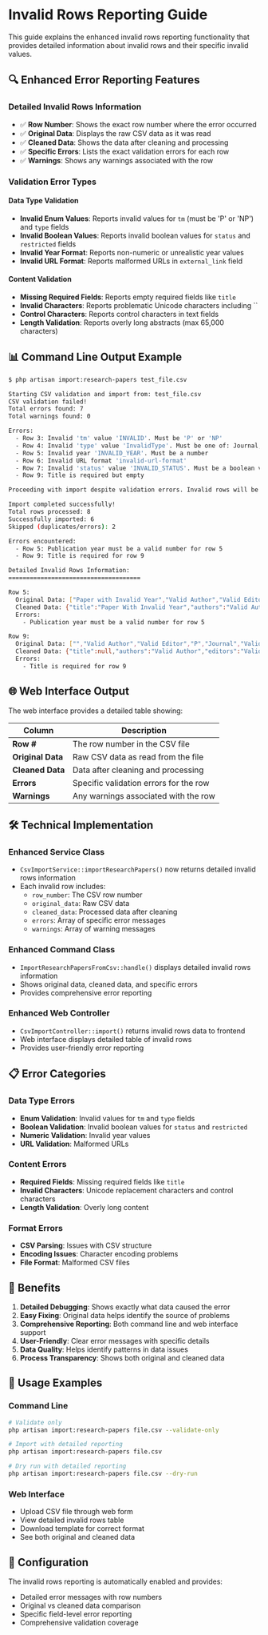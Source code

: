# Invalid Rows Reporting Guide

This guide explains the enhanced invalid rows reporting functionality that provides detailed information about invalid rows and their specific invalid values.

## 🔍 **Enhanced Error Reporting Features**

### **Detailed Invalid Rows Information**
- ✅ **Row Number**: Shows the exact row number where the error occurred
- ✅ **Original Data**: Displays the raw CSV data as it was read
- ✅ **Cleaned Data**: Shows the data after cleaning and processing
- ✅ **Specific Errors**: Lists the exact validation errors for each row
- ✅ **Warnings**: Shows any warnings associated with the row

### **Validation Error Types**

#### **Data Type Validation**
- **Invalid Enum Values**: Reports invalid values for `tm` (must be 'P' or 'NP') and `type` fields
- **Invalid Boolean Values**: Reports invalid boolean values for `status` and `restricted` fields
- **Invalid Year Format**: Reports non-numeric or unrealistic year values
- **Invalid URL Format**: Reports malformed URLs in `external_link` field

#### **Content Validation**
- **Missing Required Fields**: Reports empty required fields like `title`
- **Invalid Characters**: Reports problematic Unicode characters including ``
- **Control Characters**: Reports control characters in text fields
- **Length Validation**: Reports overly long abstracts (max 65,000 characters)

## 📊 **Command Line Output Example**

```bash
$ php artisan import:research-papers test_file.csv

Starting CSV validation and import from: test_file.csv
CSV validation failed!
Total errors found: 7
Total warnings found: 0

Errors:
  - Row 3: Invalid 'tm' value 'INVALID'. Must be 'P' or 'NP'
  - Row 4: Invalid 'type' value 'InvalidType'. Must be one of: Journal, Conference, Book, Thesis, Report
  - Row 5: Invalid year 'INVALID_YEAR'. Must be a number
  - Row 6: Invalid URL format 'invalid-url-format'
  - Row 7: Invalid 'status' value 'INVALID_STATUS'. Must be a boolean value
  - Row 9: Title is required but empty

Proceeding with import despite validation errors. Invalid rows will be skipped.

Import completed successfully!
Total rows processed: 8
Successfully imported: 6
Skipped (duplicates/errors): 2

Errors encountered:
  - Row 5: Publication year must be a valid number for row 5
  - Row 9: Title is required for row 9

Detailed Invalid Rows Information:
=====================================

Row 5:
  Original Data: ["Paper with Invalid Year","Valid Author","Valid Editor","P","Journal","Valid Publisher","ISBN 123-456-789","This abstract is valid.","INVALID_YEAR","Valid Department","","","Valid Citation","valid keywords","1","0"]
  Cleaned Data: {"title":"Paper With Invalid Year","authors":"Valid Author","editors":"Valid Editor","tm":"P","type":"Journal","publisher":"Valid Publisher","isbn":"ISBN 123-456-789","abstract":"This abstract is valid.","year":"","department":"Valid Department","pdf_path":null,"external_link":null,"citation":"Valid Citation","keyword":"valid keywords","status":"1","restricted":"0"}
  Errors:
    - Publication year must be a valid number for row 5

Row 9:
  Original Data: ["","Valid Author","Valid Editor","P","Journal","Valid Publisher","ISBN 123-456-789","This abstract is valid but title is empty.","2023","Valid Department","","","Valid Citation","valid keywords","1","0"]
  Cleaned Data: {"title":null,"authors":"Valid Author","editors":"Valid Editor","tm":"P","type":"Journal","publisher":"Valid Publisher","isbn":"ISBN 123-456-789","abstract":"This abstract is valid but title is empty.","year":"2023","department":"Valid Department","pdf_path":null,"external_link":null,"citation":"Valid Citation","keyword":"valid keywords","restricted":"0"}
  Errors:
    - Title is required for row 9
```

## 🌐 **Web Interface Output**

The web interface provides a detailed table showing:

| Column | Description |
|--------|-------------|
| **Row #** | The row number in the CSV file |
| **Original Data** | Raw CSV data as read from the file |
| **Cleaned Data** | Data after cleaning and processing |
| **Errors** | Specific validation errors for the row |
| **Warnings** | Any warnings associated with the row |

## 🛠️ **Technical Implementation**

### **Enhanced Service Class**
- `CsvImportService::importResearchPapers()` now returns detailed invalid rows information
- Each invalid row includes:
  - `row_number`: The CSV row number
  - `original_data`: Raw CSV data
  - `cleaned_data`: Processed data after cleaning
  - `errors`: Array of specific error messages
  - `warnings`: Array of warning messages

### **Enhanced Command Class**
- `ImportResearchPapersFromCsv::handle()` displays detailed invalid rows information
- Shows original data, cleaned data, and specific errors
- Provides comprehensive error reporting

### **Enhanced Web Controller**
- `CsvImportController::import()` returns invalid rows data to frontend
- Web interface displays detailed table of invalid rows
- Provides user-friendly error reporting

## 📋 **Error Categories**

### **Data Type Errors**
- **Enum Validation**: Invalid values for `tm` and `type` fields
- **Boolean Validation**: Invalid boolean values for `status` and `restricted`
- **Numeric Validation**: Invalid year values
- **URL Validation**: Malformed URLs

### **Content Errors**
- **Required Fields**: Missing required fields like `title`
- **Invalid Characters**: Unicode replacement characters and control characters
- **Length Validation**: Overly long content

### **Format Errors**
- **CSV Parsing**: Issues with CSV structure
- **Encoding Issues**: Character encoding problems
- **File Format**: Malformed CSV files

## 🚀 **Benefits**

1. **Detailed Debugging**: Shows exactly what data caused the error
2. **Easy Fixing**: Original data helps identify the source of problems
3. **Comprehensive Reporting**: Both command line and web interface support
4. **User-Friendly**: Clear error messages with specific details
5. **Data Quality**: Helps identify patterns in data issues
6. **Process Transparency**: Shows both original and cleaned data

## 📝 **Usage Examples**

### **Command Line**
```bash
# Validate only
php artisan import:research-papers file.csv --validate-only

# Import with detailed reporting
php artisan import:research-papers file.csv

# Dry run with detailed reporting
php artisan import:research-papers file.csv --dry-run
```

### **Web Interface**
- Upload CSV file through web form
- View detailed invalid rows table
- Download template for correct format
- See both original and cleaned data

## 🔧 **Configuration**

The invalid rows reporting is automatically enabled and provides:
- Detailed error messages with row numbers
- Original vs cleaned data comparison
- Specific field-level error reporting
- Comprehensive validation coverage 